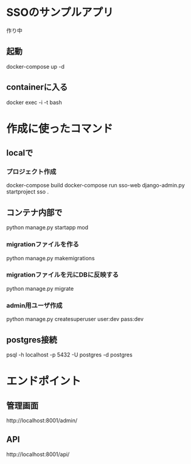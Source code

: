 
# SSOのサンプルアプリ
作り中

## 起動
docker-compose up -d

## containerに入る
docker exec -i -t <container id> bash

# 作成に使ったコマンド
## localで 
### プロジェクト作成
docker-compose build
docker-compose run sso-web django-admin.py startproject sso .

## コンテナ内部で
python manage.py startapp mod

### migrationファイルを作る
python manage.py makemigrations

### migrationファイルを元にDBに反映する
python manage.py migrate

### admin用ユーザ作成
python manage.py createsuperuser
user:dev
pass:dev

## postgres接続
psql -h localhost -p 5432 -U postgres -d postgres

# エンドポイント
## 管理画面
http://localhost:8001/admin/

## API
http://localhost:8001/api/